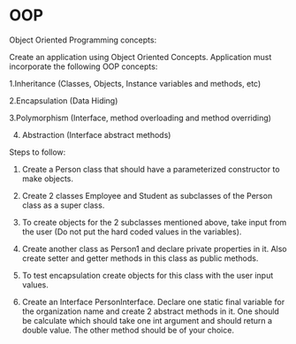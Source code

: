 # OOP

 	

Object Oriented Programming concepts:

 

Create an application using Object Oriented Concepts. Application must incorporate the following OOP concepts:

1.Inheritance (Classes, Objects, Instance variables and methods, etc)

2.Encapsulation (Data Hiding)

3.Polymorphism (Interface, method overloading and method overriding)

4. Abstraction (Interface abstract methods)

 

Steps to follow:

1. Create a Person class that should have a parameterized constructor to make objects. 

2. Create 2 classes Employee and Student as subclasses of the Person  class as a super class.

3. To create objects for the  2 subclasses mentioned above, take input from the user (Do not put the hard coded  values in the variables).

4. Create another class as Person1 and declare private properties in it. Also create setter and getter methods in this class as public methods.

5. To test encapsulation create objects for this class with the user input values.

6. Create an Interface PersonInterface. Declare one static final variable for the organization name and create 2 abstract methods in it. One should be calculate which should take one int argument and should return a double value. The other method should be of your choice.
